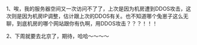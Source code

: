 1、唉，我的服务器空间又一次访问不了了，上次是因为机房遭到DDOS攻击，这次则是因为机房IP调整，估计跟上次的DDOS有关。也不知道哪个兔崽子这么无聊，到底机房的哪个网站跟你有仇啊，用DDOS攻击？？？！！！

2、下周就要去北京了，期待，哈哈～～～～
